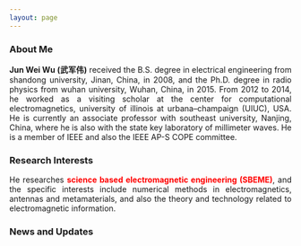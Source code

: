 ```yaml
---
layout: page
---
```

<style>
body {text-align: justify}
blue {
  color: blue;
}
red {
  color: red;
}d
green {
  color: green;
}
</style>

### About Me

**Jun Wei Wu (武军伟)** received the B.S. degree in electrical engineering from shandong university, Jinan, China, in 2008, and the Ph.D. degree in radio physics from wuhan university,
Wuhan, China, in 2015. From 2012 to 2014, he worked as a visiting scholar at the center for computational electromagnetics,
university of illinois at urbana–champaign (UIUC), USA. He is currently an associate professor with southeast university, Nanjing, China,
where he is also with the state key laboratory of millimeter waves. He is a member of IEEE and also the IEEE AP-S COPE committee. 


### Research Interests

He researches **<red>science based electromagnetic engineering (SBEME)</red>**, and the specific interests include numerical methods in electromagnetics, antennas and metamaterials, and also the theory and technology related to electromagnetic information. 

### News and Updates


